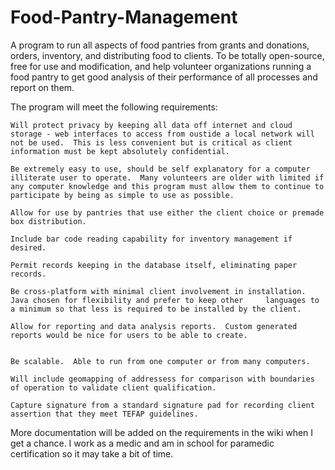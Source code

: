 # Food-Pantry-Management
A program to run all aspects of food pantries from grants and donations, orders, inventory, and distributing food to clients.  To be totally open-source, free for use and modification, and help volunteer organizations running a food pantry to get good analysis of their performance of all processes and report on them.

The program will meet the following requirements:

    Will protect privacy by keeping all data off internet and cloud storage - web interfaces to access from oustide a local network will not be used.  This is less convenient but is critical as client information must be kept absolutely confidential.
    
    Be extremely easy to use, should be self explanatory for a computer illiterate user to operate.  Many volunteers are older with limited if any computer knowledge and this program must allow them to continue to participate by being as simple to use as possible.
  
    Allow for use by pantries that use either the client choice or premade box distribution.
  
    Include bar code reading capability for inventory management if desired.
  
    Permit records keeping in the database itself, eliminating paper records.
  
    Be cross-platform with minimal client involvement in installation.  Java chosen for flexibility and prefer to keep other     languages to a minimum so that less is required to be installed by the client.
  
    Allow for reporting and data analysis reports.  Custom generated reports would be nice for users to be able to create.
  
    
    Be scalable.  Able to run from one computer or from many computers.

    Will include geomapping of addressess for comparison with boundaries of operation to validate client qualification.
    
    Capture signature from a standard signature pad for recording client assertion that they meet TEFAP guidelines.
    
More documentation will be added on the requirements in the wiki when I get a chance.  I work as a medic and am in school for paramedic certification so it may take a bit of time.
